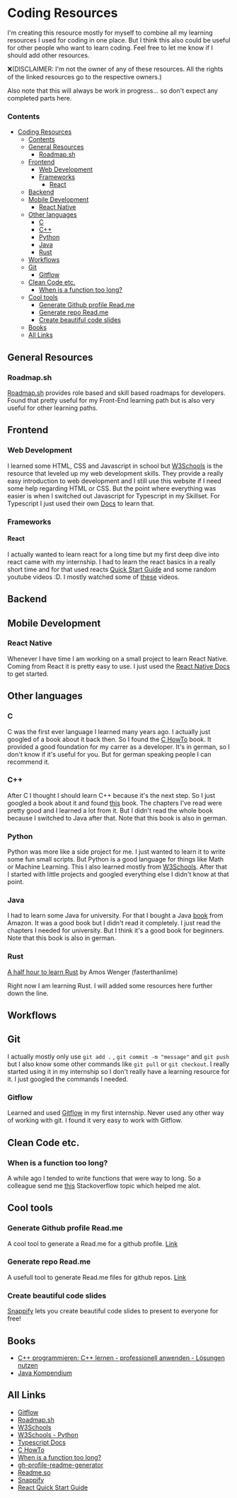 # Coding Resources

I'm creating this resource mostly for myself to combine all my learning resources I used for coding in one place. But I think this also could be useful for other people who want to learn coding. Feel free to let me know if I should add other resources. 

❌(DISCLAIMER: I'm not the owner of any of these resources. All the rights of the linked resources go to the respective owners.)

Also note that this will always be work in progress... so don't expect any completed parts here.

### Contents
- [Coding Resources](#coding-resources)
    - [Contents](#contents)
  - [General Resources](#general-resources)
    - [Roadmap.sh](#roadmapsh)
  - [Frontend](#frontend)
    - [Web Development](#web-development)
    - [Frameworks](#frameworks)
      - [React](#react)
  - [Backend](#backend)
  - [Mobile Development](#mobile-development)
    - [React Native](#react-native)
  - [Other languages](#other-languages)
    - [C](#c)
    - [C++](#c-1)
    - [Python](#python)
    - [Java](#java)
    - [Rust](#rust)
  - [Workflows](#workflows)
  - [Git](#git)
    - [Gitflow](#gitflow)
  - [Clean Code etc.](#clean-code-etc)
    - [When is a function too long?](#when-is-a-function-too-long)
  - [Cool tools](#cool-tools)
    - [Generate Github profile Read.me](#generate-github-profile-readme)
    - [Generate repo Read.me](#generate-repo-readme)
    - [Create beautiful code slides](#create-beautiful-code-slides)
  - [Books](#books)
  - [All Links](#all-links)

## General Resources

### Roadmap.sh
[Roadmap.sh](https://roadmap.sh) provides role based and skill based roadmaps for developers. Found that pretty useful for my Front-End learning path but is also very useful for other learning paths.

## Frontend

### Web Development
I learned some HTML, CSS and Javascript in school but [W3Schools](https://www.w3schools.com/) is the resource that leveled up my web development skills. They provide a really easy introduction to web development and I still use this website if I need some help regarding HTML or CSS.
But the point where everything was easier is when I switched out Javascript for Typescript in my Skillset. For Typescript I just used their own [Docs](https://www.typescriptlang.org/) to learn that.

### Frameworks

#### React
I actually wanted to learn react for a long time but my first deep dive into react came with my internship. I had to learn the react basics in a really short time and for that used reacts [Quick Start Guide](https://react.dev/learn) and some random youtube videos :D. I mostly watched some of [these](https://www.youtube.com/playlist?list=PLC3y8-rFHvwgg3vaYJgHGnModB54rxOk3) videos.

## Backend

## Mobile Development

### React Native
Whenever I have time I am working on a small project to learn React Native. Coming from React it is pretty easy to use. I just used the [React Native Docs](https://reactnative.dev/docs/getting-started) to get started.

## Other languages

### C
C was the first ever language I learned many years ago. I actually just googled of a book about it back then. So I found the [C HowTo](https://www.c-howto.de/c-programmieren-lernen/) book. It provided a good foundation for my carrer as a developer. It's in german, so I don't know if it's useful for you. But for german speaking people I can recommend it.

### C++
After C I thought I should learn C++ because it's the next step. So I just googled a book about it and found [this](https://www.amazon.de/programmieren-lernen-professionell-anwenden-L-C3-B6sungen-dp-344647689X/dp/344647689X/ref=dp_ob_title_bk) book. The chapters I've read were pretty good and I learned a lot from it. But I didn't read the whole book because I switched to Java after that. Note that this book is also in german.

### Python
Python was more like a side project for me. I just wanted to learn it to write some fun small scripts. But Python is a good language for things like Math or Machine Learning. This I also learned mostly from [W3Schools](https://www.w3schools.com/python/default.asp). After that I started with little projects and googled everything else I didn't know at that point.

### Java
I had to learn some Java for university. For that I bought a Java [book](https://www.amazon.de/Java-Kompendium-Professionell-programmieren-lernen/dp/3966450534/ref=sr_1_1?__mk_de_DE=ÅMÅŽÕÑ&crid=2YNW57L9MH2AJ&keywords=java+kompendium&qid=1694629231&s=books&sprefix=java+kompendium%2Cstripbooks%2C80&sr=1-1) from Amazon. It was a good book but I didn't read it completely. I just read the chapters I needed for university. But I think it's a good book for beginners. Note that this book is also in german.

### Rust
[A half hour to learn Rust](https://fasterthanli.me/articles/a-half-hour-to-learn-rust) by Amos Wenger (fasterthanlime)

Right now I am learning Rust. I will added some resources here further down the line.

## Workflows

## Git
I actually mostly only use `git add .` , `git commit -m "message"` and `git push` but I also know some other commands like `git pull` or `git checkout`. I really started using it in my internship so I don't really have a learning resource for it. I just googled the commands I needed. 

### Gitflow
Learned and used [Gitflow](https://www.atlassian.com/git/tutorials/comparing-workflows/gitflow-workflow) in my first internship. Never used any other way of working with git. I found it very easy to work with Gitflow.


## Clean Code etc.



### When is a function too long?
A while ago I tended to write functions that were way to long. So a colleague send me [this](https://stackoverflow.com/questions/475675/when-is-a-function-too-long) Stackoverflow topic which helped me alot.

## Cool tools

### Generate Github profile Read.me
A cool tool to generate a Read.me for a github profile. [Link](https://rahuldkjain.github.io/gh-profile-readme-generator/)

### Generate repo Read.me
A usefull tool to generate Read.me files for github repos. [Link](https://readme.so/de)

### Create beautiful code slides
[Snappify](https://snappify.com) lets you create beautiful code slides to present to everyone for free!

## Books
- [C++ programmieren: C++ lernen - professionell anwenden - Lösungen nutzen](https://www.amazon.de/programmieren-lernen-professionell-anwenden-L-C3-B6sungen-dp-344647689X/dp/344647689X/ref=dp_ob_title_bk)
- [Java Kompendium](https://www.amazon.de/Java-Kompendium-Professionell-programmieren-lernen/dp/3966450534/ref=sr_1_1?__mk_de_DE=ÅMÅŽÕÑ&crid=2YNW57L9MH2AJ&keywords=java+kompendium&qid=1694629231&s=books&sprefix=java+kompendium%2Cstripbooks%2C80&sr=1-1)

## All Links
- [Gitflow](https://www.atlassian.com/git/tutorials/comparing-workflows/gitflow-workflow)
- [Roadmap.sh](https://roadmap.sh)
- [W3Schools](https://www.w3schools.com/)
- [W3Schools - Python](https://www.w3schools.com/python/default.asp)
- [Typescript Docs](https://www.typescriptlang.org/)
- [C HowTo](https://www.c-howto.de/c-programmieren-lernen/)
- [When is a function too long?](https://stackoverflow.com/questions/475675/when-is-a-function-too-long)
- [gh-profile-readme-generator](https://rahuldkjain.github.io/gh-profile-readme-generator/)
- [Readme.so](https://readme.so/de)
- [Snappify](https://snappify.com)
- [React Quick Start Guide](https://react.dev/learn)
